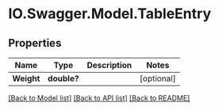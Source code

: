 # IO.Swagger.Model.TableEntry
## Properties

Name | Type | Description | Notes
------------ | ------------- | ------------- | -------------
**Weight** | **double?** |  | [optional] 

[[Back to Model list]](../README.md#documentation-for-models) [[Back to API list]](../README.md#documentation-for-api-endpoints) [[Back to README]](../README.md)

